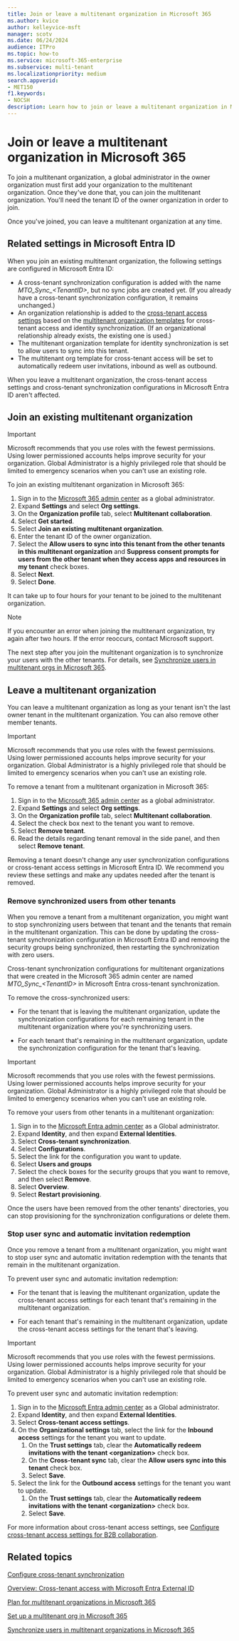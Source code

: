 ```yaml
---
title: Join or leave a multitenant organization in Microsoft 365
ms.author: kvice
author: kelleyvice-msft
manager: scotv
ms.date: 06/24/2024
audience: ITPro
ms.topic: how-to
ms.service: microsoft-365-enterprise
ms.subservice: multi-tenant
ms.localizationpriority: medium
search.appverid:
- MET150
f1.keywords:
- NOCSH
description: Learn how to join or leave a multitenant organization in Microsoft 365.
---
```


# Join or leave a multitenant organization in Microsoft 365

To join a multitenant organization, a global administrator in the owner organization must first add your organization to the multitenant organization. Once they've done that, you can join the multitenant organization. You'll need the tenant ID of the owner organization in order to join.

Once you've joined, you can leave a multitenant organization at any time.

<a name='related-settings-in-azure-ad'></a>

## Related settings in Microsoft Entra ID

When you join an existing multitenant organization, the following settings are configured in Microsoft Entra ID:

- A cross-tenant synchronization configuration is added with the name *MTO_Sync_\<TenantID\>*, but no sync jobs are created yet. (If you already have a cross-tenant synchronization configuration, it remains unchanged.)
- An organization relationship is added to the [cross-tenant access settings](/azure/active-directory/external-identities/cross-tenant-access-overview) based on the [multitenant organization templates](/entra/identity/multi-tenant-organizations/multi-tenant-organization-templates) for cross-tenant access and identity synchronization. (If an organizational relationship already exists, the existing one is used.)
- The multitenant organization template for identity synchronization is set to allow users to sync into this tenant.
- The multitenant org template for cross-tenant access will be set to automatically redeem user invitations, inbound as well as outbound.

When you leave a multitenant organization, the cross-tenant access settings and cross-tenant synchronization configurations in Microsoft Entra ID aren't affected.

## Join an existing multitenant organization

> [!IMPORTANT]
> Microsoft recommends that you use roles with the fewest permissions. Using lower permissioned accounts helps improve security for your organization. Global Administrator is a highly privileged role that should be limited to emergency scenarios when you can't use an existing role.

To join an existing multitenant organization in Microsoft 365:

1. Sign in to the [Microsoft 365 admin center](https://admin.microsoft.com) as a global administrator.
1. Expand **Settings** and select **Org settings**.
1. On the **Organization profile** tab, select **Multitenant collaboration**.
1. Select **Get started**.
1. Select **Join an existing multitenant organization**.
1. Enter the tenant ID of the owner organization.
1. Select the **Allow users to sync into this tenant from the other tenants in this multitenant organization** and **Suppress consent prompts for users from the other tenant when they access apps and resources in my tenant** check boxes.
1. Select **Next**.
1. Select **Done**.

It can take up to four hours for your tenant to be joined to the multitenant organization.

> [!NOTE]
> If you encounter an error when joining the multitenant organization, try again after two hours. If the error reoccurs, contact Microsoft support.

The next step after you join the multitenant organization is to synchronize your users with the other tenants. For details, see [Synchronize users in multitenant orgs in Microsoft 365](sync-users-multi-tenant-orgs.md).

## Leave a multitenant organization

You can leave a multitenant organization as long as your tenant isn't the last owner tenant in the multitenant organization. You can also remove other member tenants.

> [!IMPORTANT]
> Microsoft recommends that you use roles with the fewest permissions. Using lower permissioned accounts helps improve security for your organization. Global Administrator is a highly privileged role that should be limited to emergency scenarios when you can't use an existing role.

To remove a tenant from a multitenant organization in Microsoft 365:

1. Sign in to the [Microsoft 365 admin center](https://admin.microsoft.com) as a global administrator.
1. Expand **Settings** and select **Org settings**.
1. On the **Organization profile** tab, select **Multitenant collaboration**.
1. Select the check box next to the tenant you want to remove.
1. Select **Remove tenant**.
1. Read the details regarding tenant removal in the side panel, and then select **Remove tenant**.

Removing a tenant doesn't change any user synchronization configurations or cross-tenant access settings in Microsoft Entra ID. We recommend you review these settings and make any updates needed after the tenant is removed.

### Remove synchronized users from other tenants

When you remove a tenant from a multitenant organization, you might want to stop synchronizing users between that tenant and the tenants that remain in the multitenant organization. This can be done by updating the cross-tenant synchronization configuration in Microsoft Entra ID and removing the security groups being synchronized, then restarting the synchronization with zero users.

Cross-tenant synchronization configurations for multitenant organizations that were created in the Microsoft 365 admin center are named *MTO_Sync_\<TenantID\>* in Microsoft Entra cross-tenant synchronization.

To remove the cross-synchronized users:

- For the tenant that is leaving the multitenant organization, update the synchronization configurations for each remaining tenant in the multitenant organization where you're synchronizing users.

- For each tenant that's remaining in the multitenant organization, update the synchronization configuration for the tenant that's leaving.

> [!IMPORTANT]
> Microsoft recommends that you use roles with the fewest permissions. Using lower permissioned accounts helps improve security for your organization. Global Administrator is a highly privileged role that should be limited to emergency scenarios when you can't use an existing role.

To remove your users from other tenants in a multitenant organization:

1. Sign in to the [Microsoft Entra admin center](https://entra.microsoft.com/) as a Global administrator.
1. Expand **Identity**, and then expand **External Identities**.
1. Select **Cross-tenant synchronization**.
1. Select **Configurations**.
1. Select the link for the configuration you want to update.
1. Select **Users and groups**
1. Select the check boxes for the security groups that you want to remove, and then select **Remove**.
1. Select **Overview**.
1. Select **Restart provisioning**.

Once the users have been removed from the other tenants' directories, you can stop provisioning for the synchronization configurations or delete them.

### Stop user sync and automatic invitation redemption

Once you remove a tenant from a multitenant organization, you might want to stop user sync and automatic invitation redemption with the tenants that remain in the multitenant organization.

To prevent user sync and automatic invitation redemption:

- For the tenant that is leaving the multitenant organization, update the cross-tenant access settings for each tenant that's remaining in the multitenant organization.

- For each tenant that's remaining in the multitenant organization, update the cross-tenant access settings for the tenant that's leaving.

> [!IMPORTANT]
> Microsoft recommends that you use roles with the fewest permissions. Using lower permissioned accounts helps improve security for your organization. Global Administrator is a highly privileged role that should be limited to emergency scenarios when you can't use an existing role.

To prevent user sync and automatic invitation redemption:

1. Sign in to the [Microsoft Entra admin center](https://entra.microsoft.com/) as a Global administrator.
1. Expand **Identity**, and then expand **External Identities**.
1. Select **Cross-tenant access settings**.
1. On the **Organizational settings** tab, select the link for the **Inbound access** settings for the tenant you want to update.
    1. On the **Trust settings** tab, clear the **Automatically redeem invitations with the tenant \<organization\>** check box.
    1. On the **Cross-tenant sync** tab, clear the **Allow users sync into this tenant** check box.
    1. Select **Save**.
1. Select the link for the **Outbound access** settings for the tenant you want to update.
    1. On the **Trust settings** tab, clear the **Automatically redeem invitations with the tenant \<organization\>** check box.
    1. Select **Save**.

For more information about cross-tenant access settings, see [Configure cross-tenant access settings for B2B collaboration](/azure/active-directory/external-identities/cross-tenant-access-settings-b2b-collaboration).

## Related topics

[Configure cross-tenant synchronization](/azure/active-directory/multi-tenant-organizations/cross-tenant-synchronization-configure)

[Overview: Cross-tenant access with Microsoft Entra External ID](/azure/active-directory/external-identities/cross-tenant-access-overview)

[Plan for multitenant organizations in Microsoft 365](plan-multi-tenant-org-overview.md)

[Set up a multitenant org in Microsoft 365](set-up-multi-tenant-org.md)

[Synchronize users in multitenant organizations in Microsoft 365](sync-users-multi-tenant-orgs.md)
